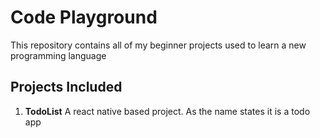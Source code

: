 # Code Playground

This repository contains all of my beginner projects used to learn a new programming language

## Projects Included

1. **TodoList**
A react native based project. As the name states it is a todo app